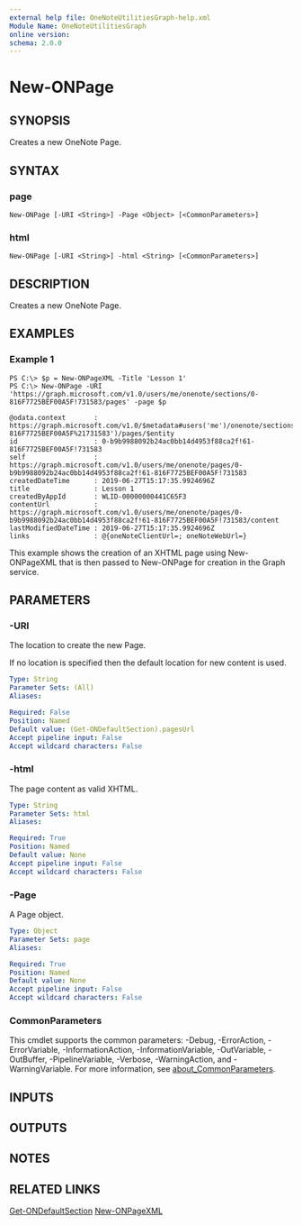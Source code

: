 ```yaml
---
external help file: OneNoteUtilitiesGraph-help.xml
Module Name: OneNoteUtilitiesGraph
online version:
schema: 2.0.0
---
```


# New-ONPage

## SYNOPSIS
Creates a new OneNote Page.

## SYNTAX

### page
```
New-ONPage [-URI <String>] -Page <Object> [<CommonParameters>]
```

### html
```
New-ONPage [-URI <String>] -html <String> [<CommonParameters>]
```

## DESCRIPTION
Creates a new OneNote Page.

## EXAMPLES

### Example 1
```
PS C:\> $p = New-ONPageXML -Title 'Lesson 1'
PS C:\> New-ONPage -URI 'https://graph.microsoft.com/v1.0/users/me/onenote/sections/0-816F7725BEF00A5F!731583/pages' -page $p

@odata.context       : https://graph.microsoft.com/v1.0/$metadata#users('me')/onenote/sections('0-816F7725BEF00A5F%21731583')/pages/$entity
id                   : 0-b9b9988092b24ac0bb14d4953f88ca2f!61-816F7725BEF00A5F!731583
self                 : https://graph.microsoft.com/v1.0/users/me/onenote/pages/0-b9b9988092b24ac0bb14d4953f88ca2f!61-816F7725BEF00A5F!731583
createdDateTime      : 2019-06-27T15:17:35.9924696Z
title                : Lesson 1
createdByAppId       : WLID-00000000441C65F3
contentUrl           : https://graph.microsoft.com/v1.0/users/me/onenote/pages/0-b9b9988092b24ac0bb14d4953f88ca2f!61-816F7725BEF00A5F!731583/content
lastModifiedDateTime : 2019-06-27T15:17:35.9924696Z
links                : @{oneNoteClientUrl=; oneNoteWebUrl=}
```

This example shows the creation of an XHTML page using New-ONPageXML that is then passed to New-ONPage for creation in the Graph service.

## PARAMETERS

### -URI
The location to create the new Page.

If no location is specified then the default location for new content is used.

```yaml
Type: String
Parameter Sets: (All)
Aliases:

Required: False
Position: Named
Default value: (Get-ONDefaultSection).pagesUrl
Accept pipeline input: False
Accept wildcard characters: False
```

### -html
The page content as valid XHTML.

```yaml
Type: String
Parameter Sets: html
Aliases:

Required: True
Position: Named
Default value: None
Accept pipeline input: False
Accept wildcard characters: False
```

### -Page
A Page object.

```yaml
Type: Object
Parameter Sets: page
Aliases:

Required: True
Position: Named
Default value: None
Accept pipeline input: False
Accept wildcard characters: False
```

### CommonParameters
This cmdlet supports the common parameters: -Debug, -ErrorAction, -ErrorVariable, -InformationAction, -InformationVariable, -OutVariable, -OutBuffer, -PipelineVariable, -Verbose, -WarningAction, and -WarningVariable. For more information, see [about_CommonParameters](http://go.microsoft.com/fwlink/?LinkID=113216).

## INPUTS

## OUTPUTS

## NOTES

## RELATED LINKS

[Get-ONDefaultSection]()
[New-ONPageXML]()
